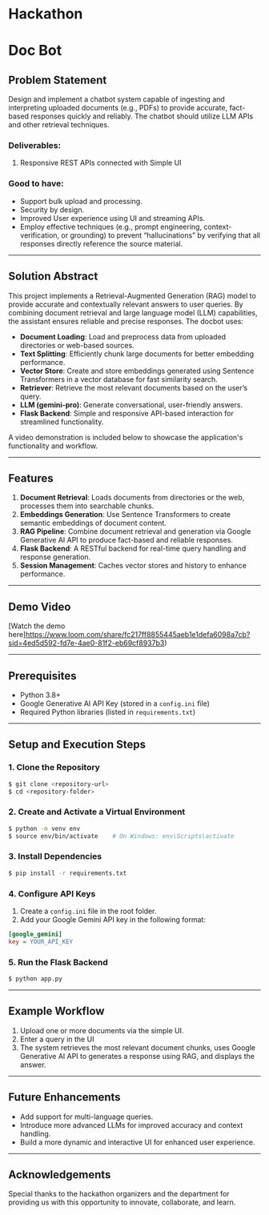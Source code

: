 # Hackathon
# Doc Bot

## Problem Statement
Design and implement a chatbot system capable of ingesting and interpreting
uploaded documents (e.g., PDFs) to provide accurate, fact-based responses
quickly and reliably. The chatbot should utilize LLM APIs and other retrieval
techniques.

### Deliverables:
1. Responsive REST APIs connected with Simple UI

### Good to have:
- Support bulk upload and processing.
- Security by design.
- Improved User experience using UI and streaming APIs.
- Employ effective techniques (e.g., prompt engineering, context-verification, or grounding) to prevent “hallucinations” by verifying that all responses directly reference the source material.

---

## Solution Abstract
This project implements a Retrieval-Augmented Generation (RAG) model to provide accurate and contextually relevant answers to user queries. By combining document retrieval and large language model (LLM) capabilities, the assistant ensures reliable and precise responses. The docbot uses:

- **Document Loading**: Load and preprocess data from uploaded directories or web-based sources.
- **Text Splitting**: Efficiently chunk large documents for better embedding performance.
- **Vector Store**: Create and store embeddings generated using Sentence Transformers in a vector database for fast similarity search.
- **Retriever**: Retrieve the most relevant documents based on the user’s query.
- **LLM (gemini-pro)**: Generate conversational, user-friendly answers.
- **Flask Backend**: Simple and responsive API-based interaction for streamlined functionality.

A video demonstration is included below to showcase the application's functionality and workflow.

---

## Features
1. **Document Retrieval**: Loads documents from directories or the web, processes them into searchable chunks.
2. **Embeddings Generation**: Use Sentence Transformers to create semantic embeddings of document content.
3. **RAG Pipeline**: Combine document retrieval and generation via Google Generative AI API to produce fact-based and reliable responses.
4. **Flask Backend**: A RESTful backend for real-time query handling and response generation.
5. **Session Management**: Caches vector stores and history to enhance performance.

---

## Demo Video
[Watch the demo here]https://www.loom.com/share/fc217ff8855445aeb1e1defa6098a7cb?sid=4ed5d592-fd7e-4ae0-81f2-eb69cf8937b3)

---

## Prerequisites
- Python 3.8+
- Google Generative AI API Key  (stored in a `config.ini` file)
- Required Python libraries (listed in `requirements.txt`)

---

## Setup and Execution Steps
### 1. Clone the Repository
```bash
$ git clone <repository-url>
$ cd <repository-folder>
```

### 2. Create and Activate a Virtual Environment
```bash
$ python -m venv env
$ source env/bin/activate    # On Windows: env\Scripts\activate
```

### 3. Install Dependencies
```bash
$ pip install -r requirements.txt
```

### 4. Configure API Keys
1. Create a `config.ini` file in the root folder.
2. Add your Google Gemini API key in the following format:
```ini
[google_gemini]
key = YOUR_API_KEY
```

### 5. Run the Flask Backend
```bash
$ python app.py
```


---

## Example Workflow
1. Upload one or more documents via the simple UI.
2. Enter a query in the UI 
3. The system retrieves the most relevant document chunks, uses Google Generative AI API to generates a response using RAG, and displays the answer.

---

## Future Enhancements
- Add support for multi-language queries.
- Introduce more advanced LLMs for improved accuracy and context handling.
- Build a more dynamic and interactive UI for enhanced user experience.

---

## Acknowledgements
Special thanks to the hackathon organizers and the department for providing us with this opportunity to innovate, collaborate, and learn. 


